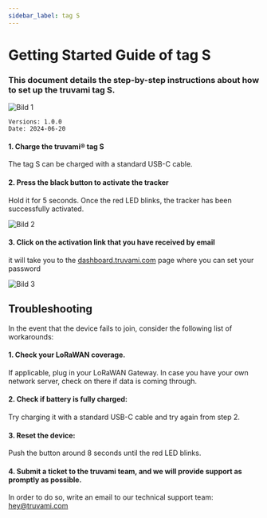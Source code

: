 ```yaml
---
sidebar_label: tag S
---
```


# Getting Started Guide of tag S

### This document details the step-by-step instructions about how to set up the truvami tag S.

![Bild 1](/img/getting-started-imgs/tag_s_side.png)

```
Versions: 1.0.0
Date: 2024-06-20
```

#### 1. Charge the truvami® tag S
The tag S can be charged with a standard USB-C cable. 

#### 2. Press the black button to activate the tracker
Hold it for 5 seconds. Once the red LED blinks, the tracker has been successfully activated. 

![Bild 2](/img/getting-started-imgs/tag_s_front.png)

#### 3. Click on the activation link that you have received by email

it will take you to the [dashboard.truvami.com](dashboard.truvami.com) page where you can set your
password

![Bild 3](/img/getting-started-imgs/NowYourTrackingJourneyBegins.png)



## Troubleshooting

In the event that the device fails to join, consider the following list of workarounds:

#### 1. Check your LoRaWAN coverage.
If applicable, plug in your LoRaWAN Gateway. In case you have your own network server, check on there if data is coming through.

#### 2. Check if battery is fully charged: 
Try charging it with a standard USB-C cable and try again from step 2.

#### 3. Reset the device:
Push the button around 8 seconds until the red LED blinks.

#### 4. Submit a ticket to the truvami team, and we will provide support as promptly as possible. 
In order to do so, write an email to our technical support team: hey@truvami.com
